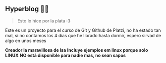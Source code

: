 ## Hyperblog  🐇🩷

>Esto lo hice por la plata :3

Este es un proyecto para el curso de Git y Github de Platzi, no ha estado tan mal, si no contamos los 4 días que he llorado hasta dormir, espero sirvad de algo en unos meses

**Creador la maravillosa de Isa**
**Incluye ejemplos em linux porque solo LINUX**
**NO está disponible para nadie mas, no sean sapos**
